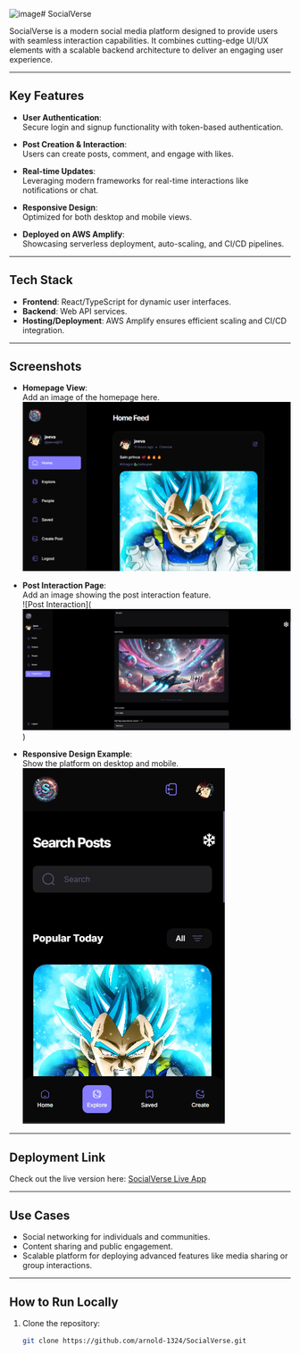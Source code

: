![image](https://github.com/user-attachments/assets/149509fa-9cdb-4d4e-80a5-3e36bbc68000)# SocialVerse

SocialVerse is a modern social media platform designed to provide users with seamless interaction capabilities. It combines cutting-edge UI/UX elements with a scalable backend architecture to deliver an engaging user experience.

---

## Key Features

- **User Authentication**:  
  Secure login and signup functionality with token-based authentication.

- **Post Creation & Interaction**:  
  Users can create posts, comment, and engage with likes.

- **Real-time Updates**:  
  Leveraging modern frameworks for real-time interactions like notifications or chat.

- **Responsive Design**:  
  Optimized for both desktop and mobile views.

- **Deployed on AWS Amplify**:  
  Showcasing serverless deployment, auto-scaling, and CI/CD pipelines.

---

## Tech Stack

- **Frontend**: React/TypeScript for dynamic user interfaces.
- **Backend**:  Web API  services.
- **Hosting/Deployment**: AWS Amplify ensures efficient scaling and CI/CD integration.

---

## Screenshots

- **Homepage View**:  
  Add an image of the homepage here.  
  ![Homepage](public/assets/images/Home.png)

- **Post Interaction Page**:  
  Add an image showing the post interaction feature.  
  ![Post Interaction](![Uploading image.png…](public/assets/images/uploadPage.png)
)

- **Responsive Design Example**:  
  Show the platform on desktop and mobile.  
  ![Responsive Design](public/assets/images/image.png)

---

## Deployment Link

Check out the live version here: [SocialVerse Live App](https://main.d24v2clqh5zmxw.amplifyapp.com/)

---

## Use Cases

- Social networking for individuals and communities.
- Content sharing and public engagement.
- Scalable platform for deploying advanced features like media sharing or group interactions.

---

## How to Run Locally

1. Clone the repository:
   ```bash
   git clone https://github.com/arnold-1324/SocialVerse.git

